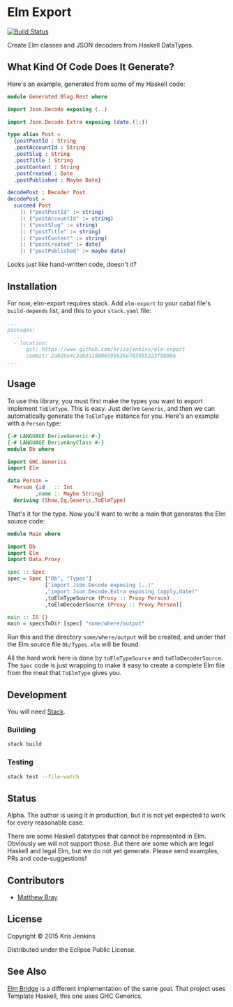 # Elm Export

[![Build Status](https://travis-ci.org/krisajenkins/elm-export.svg)](https://travis-ci.org/krisajenkins/elm-export)

Create Elm classes and JSON decoders from Haskell DataTypes.

## What Kind Of Code Does It Generate?

Here's an example, generated from some of my Haskell code:

```elm
module Generated.Blog.Rest where

import Json.Decode exposing (..)

import Json.Decode.Extra exposing (date,(|:))

type alias Post =
  {postPostId : String
  ,postAccountId : String
  ,postSlug : String
  ,postTitle : String
  ,postContent : String
  ,postCreated : Date
  ,postPublished : Maybe Date}

decodePost : Decoder Post
decodePost =
  succeed Post
    |: ("postPostId" := string)
    |: ("postAccountId" := string)
    |: ("postSlug" := string)
    |: ("postTitle" := string)
    |: ("postContent" := string)
    |: ("postCreated" := date)
    |: ("postPublished" := maybe date)
```

Looks just like hand-written code, doesn't it?

## Installation

For now, elm-export requires stack. Add `elm-export` to your cabal
file's `build-depends` list, and this to your `stack.yaml` file:

```yaml
...
packages:
  ...
  - location:
      git: https://www.github.com/krisajenkins/elm-export
      commit: 2a026e4c3a93a18006595636e783955223f9b98e
...
```

## Usage

To use this library, you must first make the types you want to export
implement `ToElmType`. This is easy. Just derive `Generic`, and then
we can automatically generate the `ToElmType` instance for you. Here's
an example with a `Person` type:

```haskell
{-# LANGUAGE DeriveGeneric #-}
{-# LANGUAGE DeriveAnyClass #-}
module Db where

import GHC.Generics
import Elm

data Person =
  Person {id   :: Int
         ,name :: Maybe String}
  deriving (Show,Eq,Generic,ToElmType)
```

That's it for the type. Now you'll want to write a main that generates
the Elm source code:

```haskell
module Main where

import Db
import Elm
import Data.Proxy

spec :: Spec
spec = Spec ["Db", "Types"]
            ["import Json.Decode exposing (..)"
            ,"import Json.Decode.Extra exposing (apply,date)"
            ,toElmTypeSource (Proxy :: Proxy Person)
            ,toElmDecoderSource (Proxy :: Proxy Person)]

main :: IO ()
main = specsToDir [spec] "some/where/output"
```

Run this and the directory `some/where/output` will be created, and
under that the Elm source file `Db/Types.elm` will be found.

All the hard work here is done by `toElmTypeSource` and
`toElmDecoderSource`. The `Spec` code is just wrapping to make it easy
to create a complete Elm file from the meat that `ToElmType` gives
you.

## Development

You will need [Stack](https://github.com/commercialhaskell/stack).

### Building

```sh
stack build
```

### Testing

```sh
stack test --file-watch
```

## Status

Alpha. The author is using it in production, but it is not yet
expected to work for every reasonable case.

There are some Haskell datatypes that cannot be represented in
Elm. Obviously we will not support those. But there are some which are
legal Haskell and legal Elm, but we do not yet generate. Please send
examples, PRs and code-suggestions!

## Contributors

* [Matthew Bray](https://github.com/mattjbray)

## License

Copyright © 2015 Kris Jenkins

Distributed under the Eclipse Public License.

## See Also

[Elm Bridge](https://hackage.haskell.org/package/elm-bridge) is a
different implementation of the same goal. That project uses Template
Haskell, this one uses GHC Generics.
